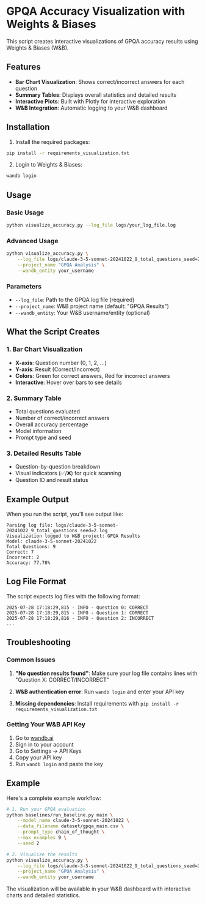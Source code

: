 # GPQA Accuracy Visualization with Weights & Biases

This script creates interactive visualizations of GPQA accuracy results using Weights & Biases (W&B).

## Features

- **Bar Chart Visualization**: Shows correct/incorrect answers for each question
- **Summary Tables**: Displays overall statistics and detailed results
- **Interactive Plots**: Built with Plotly for interactive exploration
- **W&B Integration**: Automatic logging to your W&B dashboard

## Installation

1. Install the required packages:
```bash
pip install -r requirements_visualization.txt
```

2. Login to Weights & Biases:
```bash
wandb login
```

## Usage

### Basic Usage

```bash
python visualize_accuracy.py --log_file logs/your_log_file.log
```

### Advanced Usage

```bash
python visualize_accuracy.py \
    --log_file logs/claude-3-5-sonnet-20241022_9_total_questions_seed=2.log \
    --project_name "GPQA Analysis" \
    --wandb_entity your_username
```

### Parameters

- `--log_file`: Path to the GPQA log file (required)
- `--project_name`: W&B project name (default: "GPQA Results")
- `--wandb_entity`: Your W&B username/entity (optional)

## What the Script Creates

### 1. Bar Chart Visualization
- **X-axis**: Question number (0, 1, 2, ...)
- **Y-axis**: Result (Correct/Incorrect)
- **Colors**: Green for correct answers, Red for incorrect answers
- **Interactive**: Hover over bars to see details

### 2. Summary Table
- Total questions evaluated
- Number of correct/incorrect answers
- Overall accuracy percentage
- Model information
- Prompt type and seed

### 3. Detailed Results Table
- Question-by-question breakdown
- Visual indicators (✅/❌) for quick scanning
- Question ID and result status

## Example Output

When you run the script, you'll see output like:

```
Parsing log file: logs/claude-3-5-sonnet-20241022_9_total_questions_seed=2.log
Visualization logged to W&B project: GPQA Results
Model: claude-3-5-sonnet-20241022
Total Questions: 9
Correct: 7
Incorrect: 2
Accuracy: 77.78%
```

## Log File Format

The script expects log files with the following format:
```
2025-07-28 17:18:29,815 - INFO - Question 0: CORRECT
2025-07-28 17:18:29,815 - INFO - Question 1: CORRECT
2025-07-28 17:18:29,816 - INFO - Question 2: INCORRECT
...
```

## Troubleshooting

### Common Issues

1. **"No question results found"**: Make sure your log file contains lines with "Question X: CORRECT/INCORRECT"

2. **W&B authentication error**: Run `wandb login` and enter your API key

3. **Missing dependencies**: Install requirements with `pip install -r requirements_visualization.txt`

### Getting Your W&B API Key

1. Go to [wandb.ai](https://wandb.ai)
2. Sign in to your account
3. Go to Settings → API Keys
4. Copy your API key
5. Run `wandb login` and paste the key

## Example

Here's a complete example workflow:

```bash
# 1. Run your GPQA evaluation
python baselines/run_baseline.py main \
    --model_name claude-3-5-sonnet-20241022 \
    --data_filename dataset/gpqa_main.csv \
    --prompt_type chain_of_thought \
    --max_examples 9 \
    --seed 2

# 2. Visualize the results
python visualize_accuracy.py \
    --log_file logs/claude-3-5-sonnet-20241022_9_total_questions_seed=2.log \
    --project_name "GPQA Analysis" \
    --wandb_entity your_username
```

The visualization will be available in your W&B dashboard with interactive charts and detailed statistics. 